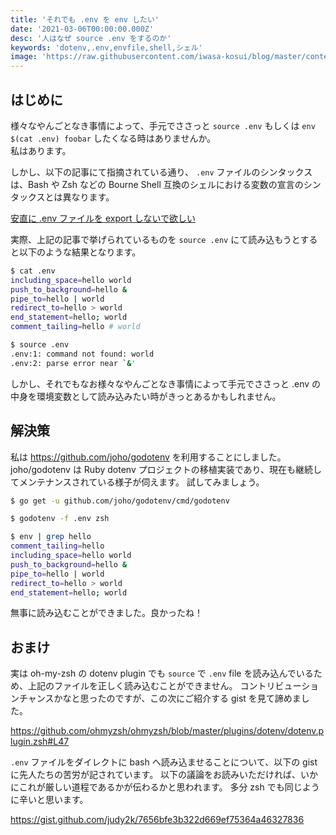 ```yaml
---
title: 'それでも .env を env したい'
date: '2021-03-06T00:00:00.000Z'
desc: '人はなぜ source .env をするのか'
keywords: 'dotenv,.env,envfile,shell,シェル'
image: 'https://raw.githubusercontent.com/iwasa-kosui/blog/master/content/blog/2021/03/env/ogp.png'
---
```


## はじめに

様々なやんごとなき事情によって、手元でささっと `source .env` もしくは `env $(cat .env) foobar` したくなる時はありませんか。  
私はあります。

しかし、以下の記事にて指摘されている通り、 `.env` ファイルのシンタックスは、Bash や Zsh などの Bourne Shell 互換のシェルにおける変数の宣言のシンタックスとは異なります。

[安直に .env ファイルを export しないで欲しい](https://zenn.dev/red_fat_daruma/articles/7f0ebe9c4d5659)

実際、上記の記事で挙げられているものを `source .env` にて読み込もうとすると以下のような結果となります。

```sh
$ cat .env
including_space=hello world
push_to_background=hello &
pipe_to=hello | world
redirect_to=hello > world
end_statement=hello; world
comment_tailing=hello # world

$ source .env
.env:1: command not found: world
.env:2: parse error near `&'
```

しかし、それでもなお様々なやんごとなき事情によって手元でささっと .env の中身を環境変数として読み込みたい時がきっとあるかもしれません。

## 解決策

私は https://github.com/joho/godotenv を利用することにしました。
joho/godotenv は Ruby dotenv プロジェクトの移植実装であり、現在も継続してメンテナンスされている様子が伺えます。
試してみましょう。

```zsh
$ go get -u github.com/joho/godotenv/cmd/godotenv

$ godotenv -f .env zsh

$ env | grep hello
comment_tailing=hello
including_space=hello world
push_to_background=hello &
pipe_to=hello | world
redirect_to=hello > world
end_statement=hello; world
```

無事に読み込むことができました。良かったね！

## おまけ

実は oh-my-zsh の dotenv plugin でも `source` で `.env` file を読み込んでいるため、上記のファイルを正しく読み込むことができません。
コントリビューションチャンスかなと思ったのですが、この次にご紹介する gist を見て諦めました。

https://github.com/ohmyzsh/ohmyzsh/blob/master/plugins/dotenv/dotenv.plugin.zsh#L47

`.env` ファイルをダイレクトに bash へ読み込ませることについて、以下の gist に先人たちの苦労が記されています。
以下の議論をお読みいただければ、いかにこれが厳しい道程であるかが伝わるかと思われます。
多分 zsh でも同じように辛いと思います。

https://gist.github.com/judy2k/7656bfe3b322d669ef75364a46327836

